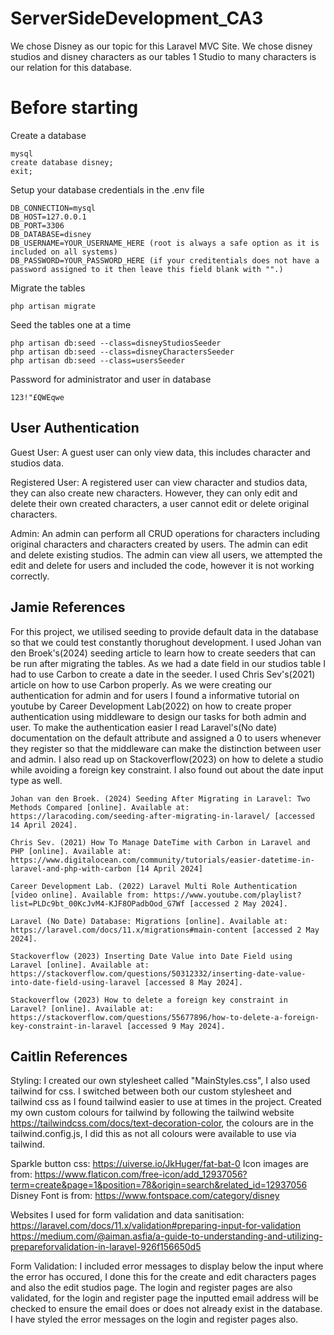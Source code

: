 # ServerSideDevelopment_CA3
We chose Disney as our topic for this Laravel MVC Site. We chose disney studios and disney characters as our tables 1 Studio to many characters is our relation for this database.

# Before starting 
Create a database <br>
```
mysql
create database disney;
exit;
```
Setup your database credentials in the .env file <br>
```
DB_CONNECTION=mysql
DB_HOST=127.0.0.1
DB_PORT=3306
DB_DATABASE=disney
DB_USERNAME=YOUR_USERNAME_HERE (root is always a safe option as it is included on all systems)
DB_PASSWORD=YOUR_PASSWORD_HERE (if your creditentials does not have a password assigned to it then leave this field blank with "".)
```
Migrate the tables
```
php artisan migrate
```
Seed the tables one at a time
```
php artisan db:seed --class=disneyStudiosSeeder
php artisan db:seed --class=disneyCharactersSeeder
php artisan db:seed --class=usersSeeder
```
Password for administrator and user in database
```
123!"£QWEqwe
```
## User Authentication <br>
Guest User: A guest user can only view data, this includes character and studios data. 

Registered User: A registered user can view character and studios data, they can also create new characters. However, they can only edit and delete their own created characters, a user cannot edit or delete original characters. 

Admin: An admin can perform all CRUD operations for characters including original characters and characters created by users. The admin can edit and delete existing studios. The admin can view all users, we attempted the edit and delete for users and included the code, however it is not working correctly.

## Jamie References <br>
For this project, we utilised seeding to provide default data in the database so that we could test constantly thorughout development. I used Johan van den Broek's(2024) seeding article to learn how to create seeders that can be run after migrating the tables. As we had a date field in our studios table I had to use Carbon to create a date in the seeder. I used Chris Sev's(2021) article on how to use Carbon properly. As we were creating our authentication for admin and for users I found a informative tutorial on youtube by Career Development Lab(2022) on how to create proper authentication using middleware to design our tasks for both admin and user. To make the authentication easier I read Laravel's(No date) documentation on the default attribute and assigned a 0 to users whenever they register so that the middleware can make the distinction between user and admin. I also read up on Stackoverflow(2023) on how to delete a studio while avoiding a foreign key constraint. I also found out about the date input type as well.
```
Johan van den Broek. (2024) Seeding After Migrating in Laravel: Two Methods Compared [online]. Available at: https://laracoding.com/seeding-after-migrating-in-laravel/ [accessed 14 April 2024].

Chris Sev. (2021) How To Manage DateTime with Carbon in Laravel and PHP [online]. Available at:  https://www.digitalocean.com/community/tutorials/easier-datetime-in-laravel-and-php-with-carbon [14 April 2024]

Career Development Lab. (2022) Laravel Multi Role Authentication [video online]. Available from: https://www.youtube.com/playlist?list=PLDc9bt_00KcJvM4-KJF8OPadbOod_G7Wf [accessed 2 May 2024].

Laravel (No Date) Database: Migrations [online]. Available at: https://laravel.com/docs/11.x/migrations#main-content [accessed 2 May 2024].

Stackoverflow (2023) Inserting Date Value into Date Field using Laravel [online]. Available at: https://stackoverflow.com/questions/50312332/inserting-date-value-into-date-field-using-laravel [accessed 8 May 2024].

Stackoverflow (2023) How to delete a foreign key constraint in Laravel? [online]. Available at: https://stackoverflow.com/questions/55677896/how-to-delete-a-foreign-key-constraint-in-laravel [accessed 9 May 2024].
```

## Caitlin References <br>
Styling:
I created our own stylesheet called "MainStyles.css", I also used tailwind for css. I switched between both our custom stylesheet and tailwind css as I found tailwind easier to use at times in the project. Created my own custom colours for tailwind by following the tailwind website https://tailwindcss.com/docs/text-decoration-color, the colours are in the tailwind.config.js, I did this as not all colours were available to use via tailwind. 

Sparkle button css: https://uiverse.io/JkHuger/fat-bat-0 
Icon images are from: https://www.flaticon.com/free-icon/add_12937056?term=create&page=1&position=78&origin=search&related_id=12937056
Disney Font is from: https://www.fontspace.com/category/disney 

Websites I used for form validation and data sanitisation:
https://laravel.com/docs/11.x/validation#preparing-input-for-validation 
https://medium.com/@aiman.asfia/a-guide-to-understanding-and-utilizing-prepareforvalidation-in-laravel-926f156650d5

Form Validation: 
I included error messages to display below the input where the error has occured, I done this for the create and edit characters pages and also the edit studios page. 
The login and register pages are also validated, for the login and register page the inputted email address will be checked to ensure the email does or does not already exist in the database. I have styled the error messages on the login and register pages also. 